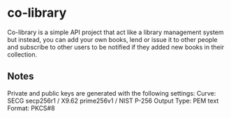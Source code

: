 # co-library

Co-library is a simple API project that act like a library management system but instead, you can add your own books, lend or issue it to other people and subscribe to other users to be notified if they added new books in their collection.

## Notes

Private and public keys are generated with the following settings:
Curve: SECG secp256r1 / X9.62 prime256v1 / NIST P-256
Output Type: PEM text
Format: PKCS#8
